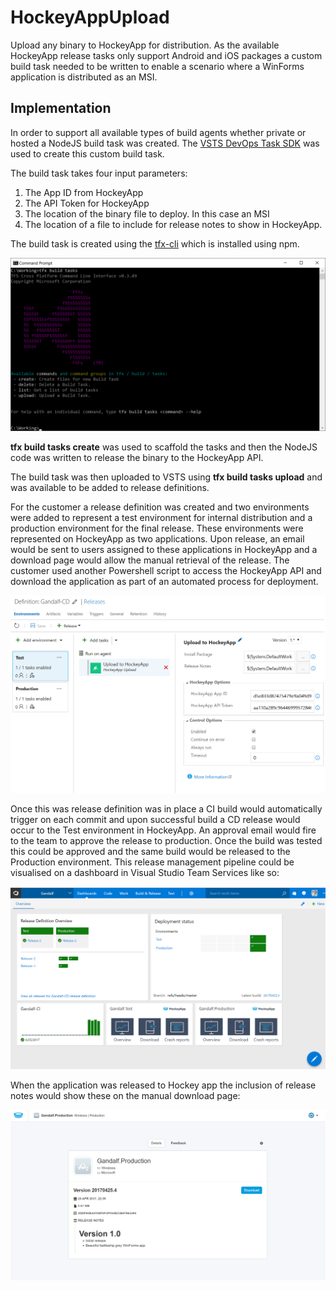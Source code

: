 # HockeyAppUpload

Upload any binary to HockeyApp for distribution. As the available HockeyApp release tasks only support Android and iOS packages a custom build task needed to be written to enable a scenario where a WinForms application is distributed as an MSI.

## Implementation

In order to support all available types of build agents whether private or hosted a NodeJS build task was created. The [VSTS DevOps Task SDK](https://github.com/Microsoft/vsts-task-lib) was used to create this custom build task.

The build task takes four input parameters:

1. The App ID from HockeyApp
2. The API Token for HockeyApp
3. The location of the binary file to deploy. In this case an MSI
4. The location of a file to include for release notes to show in HockeyApp.

The build task is created using the [tfx-cli](https://github.com/Microsoft/tfs-cli) which is installed using npm.

![Image of tfx](/images/tfx.png)

**tfx build tasks create** was used to scaffold the tasks and then the NodeJS code was written to release the binary to the HockeyApp API.

The build task was then uploaded to VSTS using **tfx build tasks upload** and was available to be added to release definitions. 

For the customer a release definition was created and two environments were added to represent a test environment for internal distribution and a production environment for the final release. These environments were represented on HockeyApp as two applications. Upon release, an email would be sent to users assigned to these applications in HockeyApp and a download page would allow the manual retrieval of the release. The customer used another Powershell script to access the HockeyApp API and download the application as part of an automated process for deployment.

![Image of tfx](/images/hockeyappreleasedefinition.png)

Once this was release definition was in place a CI build would automatically trigger on each commit and upon successful build a CD release would occur to the Test environment in HockeyApp. An approval email would fire to the team to approve the release to production. Once the build was tested this could be approved and the same build would be released to the Production environment. This release management pipeline could be visualised on a dashboard in Visual Studio Team Services like so:

![Image of tfx](/images/hockeyappdashboard.png)

When the application was released to Hockey app the inclusion of release notes would show these on the manual download page:

![Image of tfx](/images/hockeyappdownload.png)

